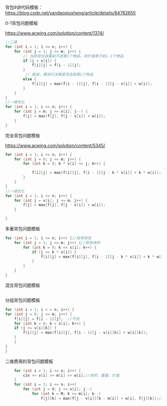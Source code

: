 
背包9讲代码模板：https://blog.csdn.net/yandaoqiusheng/article/details/84782655

0-1背包问题模板

https://www.acwing.com/solution/content/1374/

```C++
//二维
for (int i = 1; i <= n; i++) {
    for (int j = 1; j <= m; j++) {
        // 当前背包容量装不进第i个物品，则价值等于前i-1个物品
        if (j < v[i]) {
            f[i][j] = f[i - 1][j];
        }
         // 能装，需进行决策是否选择第i个物品
        else {
            f[i][j] = max(f[i - 1][j], f[i - 1][j - v[i]] + w[i]);
        }
    }
}
//一维优化
for (int i = 1; i <= n; i++) {
    for (int j = m; j >= v[i]; j--) {
        f[j] = max(f[j], f[j - v[i]] + w[i]);
    }
}

```

完全背包问题模板

https://www.acwing.com/solution/content/5345/

```C++
for (int i = 1; i <= n; i++) {
    for (int j = 0; j <= m; j++) {
        for (int k = 0; k * v[i] <= j; k++) {

            f[i][j] = max(f[i][j], f[i - 1][j - k * v[i]] + k * w[i]);
        }
    }
}
//一维优化
for (int i = 1; i <= n; i++) {
    for (int j = v[i]; j <= m; j++) {
        f[j] = max(f[j], f[j - v[i]] + w[i]);
    }

}
```

多重背包问题模板

```C++
for (int i = 1; i <= n; i++) {//枚举背包
    for (int j = 1; j <= m; j++) {//枚举体积
        for (int k = 0; k <= s[i]; k++) {
            if (j >= k * v[i]) {
                f[i][j] = max(f[i][j], f[i - 1][j - k * v[i]] + k * w[i]);
            }
        }
    }
}
```

混合背包问题模板

```C++


```

分组背包问题模板

```C++
for (int i = 1; i < = n; i++) {
for (int j = 0; j <= m; j++) {
    f[i][j] = f[i - 1][j];  //不选
    for (int k = 0; k < s[i]; k++) {
	if (j >= v[i][k]) {
	    f[i][j] = max(f[i][j], f[i - 1][j - v[i][k]] + w[i][k]);
	}
    }
}
}

```

二维费用的背包问题模板

```C++
    for (int i = 1; i <= n; i++) {
        cin >> v[i] >> m[i] >> w[i];//体积，重量，价值
    }
    for (int i = 1; i <= n; i++)
        for (int j = V; j >= v[i]; j--)
            for (int k = M; k >= m[i]; k--)
                f[j][k] = max(f[j - v[i]][k - m[i]] + w[i], f[j][k]);//动态转移方程，01 背包的思路

```

